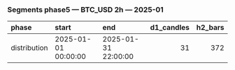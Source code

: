 ### Segments phase5 — BTC_USD 2h — 2025-01

| phase        | start               | end                 |   d1_candles |   h2_bars |
|:-------------|:--------------------|:--------------------|-------------:|----------:|
| distribution | 2025-01-01 00:00:00 | 2025-01-31 22:00:00 |           31 |       372 |
